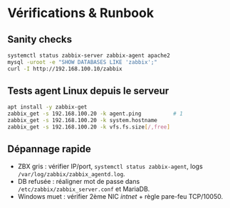 # Vérifications & Runbook

## Sanity checks
```bash
systemctl status zabbix-server zabbix-agent apache2
mysql -uroot -e "SHOW DATABASES LIKE 'zabbix';"
curl -I http://192.168.100.10/zabbix
```

## Tests agent Linux depuis le serveur
```bash
apt install -y zabbix-get
zabbix_get -s 192.168.100.20 -k agent.ping          # 1
zabbix_get -s 192.168.100.20 -k system.hostname
zabbix_get -s 192.168.100.20 -k vfs.fs.size[/,free]
```

## Dépannage rapide
- ZBX gris : vérifier IP/port, `systemctl status zabbix-agent`, logs `/var/log/zabbix/zabbix_agentd.log`.
- DB refusée : réaligner mot de passe dans `/etc/zabbix/zabbix_server.conf` et MariaDB.
- Windows muet : vérifier 2ème NIC *intnet* + règle pare-feu TCP/10050.
